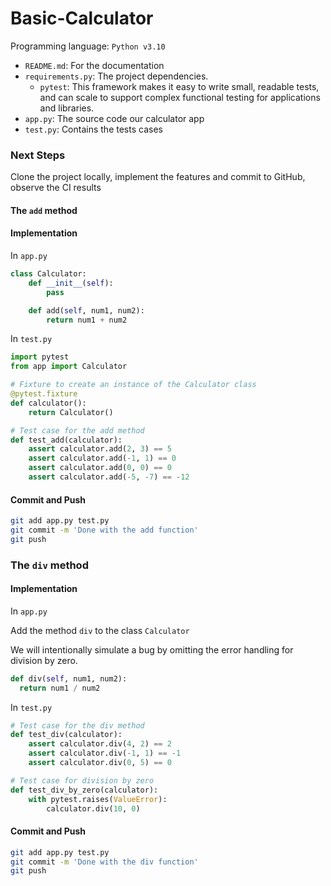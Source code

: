 # Basic-Calculator

Programming language: `Python v3.10`

- `README.md`: For the documentation
- `requirements.py`: The project dependencies.
  - `pytest`: This framework makes it easy to write small, readable tests, and can scale to support complex functional testing for applications and libraries.
- `app.py`: The source code our calculator app
- `test.py`: Contains the tests cases 

### Next Steps 

Clone the project locally, implement the features and commit to GitHub, observe the CI results


#### The `add` method

#### Implementation

In `app.py`

```py
class Calculator:
    def __init__(self):
        pass

    def add(self, num1, num2):
        return num1 + num2
```

In `test.py`

```py
import pytest
from app import Calculator

# Fixture to create an instance of the Calculator class
@pytest.fixture
def calculator():
    return Calculator()

# Test case for the add method
def test_add(calculator):
    assert calculator.add(2, 3) == 5
    assert calculator.add(-1, 1) == 0
    assert calculator.add(0, 0) == 0
    assert calculator.add(-5, -7) == -12
```

#### Commit and Push

```sh
git add app.py test.py
git commit -m 'Done with the add function'
git push
```

### The `div` method

#### Implementation

In `app.py`

Add the method `div` to the class `Calculator`

We will intentionally simulate a bug by omitting the error handling for division by zero. 

```py
def div(self, num1, num2):
  return num1 / num2
```

In `test.py`

```py
# Test case for the div method
def test_div(calculator):
    assert calculator.div(4, 2) == 2
    assert calculator.div(-1, 1) == -1
    assert calculator.div(0, 5) == 0

# Test case for division by zero
def test_div_by_zero(calculator):
    with pytest.raises(ValueError):
        calculator.div(10, 0)
```

#### Commit and Push

```sh
git add app.py test.py
git commit -m 'Done with the div function'
git push
```
